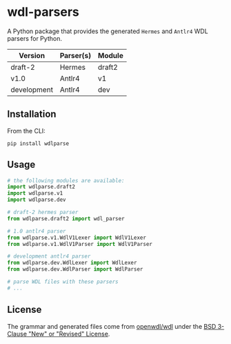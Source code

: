 # wdl-parsers

A Python package that provides the generated `Hermes` and `Antlr4` WDL parsers for Python.

| Version | Parser(s) | Module |
|---------|-----------|--------|
| draft-2 | Hermes | draft2 |
| v1.0 | Antlr4 | v1 |
| development | Antlr4 |dev |


## Installation

From the CLI:

```
pip install wdlparse
```

## Usage

```python
# the following modules are available:
import wdlparse.draft2
import wdlparse.v1
import wdlparse.dev
```

```python
# draft-2 hermes parser
from wdlparse.draft2 import wdl_parser

# 1.0 antlr4 parser
from wdlparse.v1.WdlV1Lexer import WdlV1Lexer
from wdlparse.v1.WdlV1Parser import WdlV1Parser

# development antlr4 parser
from wdlparse.dev.WdlLexer import WdlLexer
from wdlparse.dev.WdlParser import WdlParser

# parse WDL files with these parsers
# ...
```

## License

The grammar and generated files come from [openwdl/wdl](https://github.com/openwdl/wdl/) under the [BSD 3-Clause "New" or "Revised" License](https://github.com/openwdl/wdl/blob/main/LICENSE).
